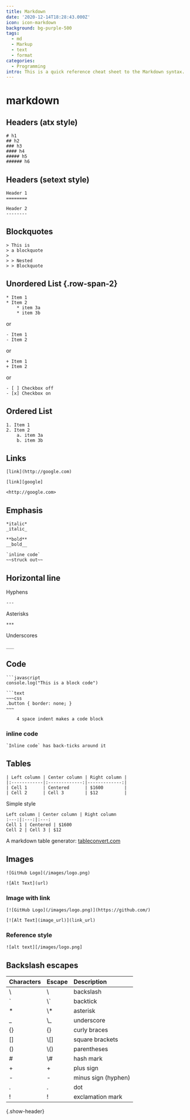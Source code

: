 ```yaml
---
title: Markdown
date: '2020-12-14T18:28:43.000Z'
icon: icon-markdown
background: bg-purple-500
tags:
  - md
  - Markup
  - text
  - format
categories:
  - Programming
intro: This is a quick reference cheat sheet to the Markdown syntax.
---
```


# markdown

## Headers \(atx style\)

```text
# h1
## h2
### h3
#### h4
##### h5
###### h6
```

## Headers \(setext style\)

```text
Header 1
========
```

```text
Header 2
--------
```

## Blockquotes

```text
> This is
> a blockquote
>
> > Nested
> > Blockquote
```

## Unordered List {.row-span-2}

```text
* Item 1
* Item 2
    * item 3a
    * item 3b
```

or

```text
- Item 1
- Item 2
```

or

```text
+ Item 1
+ Item 2
```

or

```text
- [ ] Checkbox off
- [x] Checkbox on
```

## Ordered List

```text
1. Item 1
2. Item 2
    a. item 3a
    b. item 3b
```

## Links

```text
[link](http://google.com)
```

```text
[link][google]
```

```text
<http://google.com>
```

## Emphasis

```text
*italic*
_italic_
```

```text
**bold**
__bold__
```

```text
`inline code`
~~struck out~~
```

## Horizontal line

Hyphens

```text
---
```

Asterisks

```text
***
```

Underscores

```text
___
```

## Code

```text
```javascript
console.log("This is a block code")
```

```text
```text
~~~css
.button { border: none; }
~~~
```

```text
    4 space indent makes a code block
```

### inline code

```text
`Inline code` has back-ticks around it
```

## Tables

```text
| Left column | Center column | Right column |
|:------------|:-------------:|-------------:|
| Cell 1      | Centered      | $1600        |
| Cell 2      | Cell 3        | $12          |
```

Simple style

```text
Left column | Center column | Right column 
:---:|:---:|:---:
Cell 1 | Centered | $1600 
Cell 2 | Cell 3 | $12
```

A markdown table generator: [tableconvert.com](https://tableconvert.com/)

## Images

```text
![GitHub Logo](/images/logo.png)

![Alt Text](url)
```

### Image with link

```text
[![GitHub Logo](/images/logo.png)](https://github.com/)

[![Alt Text](image_url)](link_url)
```

### Reference style

```text
![alt text][/images/logo.png]
```

## Backslash escapes

| Characters | Escape | Description |
| :--- | :--- | :--- |
| \ | \ | backslash |
| \` | \\` | backtick |
| \* | \\* | asterisk |
| \_ | \\_ | underscore |
| {} | {} | curly braces |
| \[\] | \\[\] | square brackets |
| \(\) | \\(\) | parentheses |
| \# | \\# | hash mark |
| + | + | plus sign |
| - | - | minus sign \(hyphen\) |
| . | . | dot |
| ! | ! | exclamation mark |

{.show-header}

